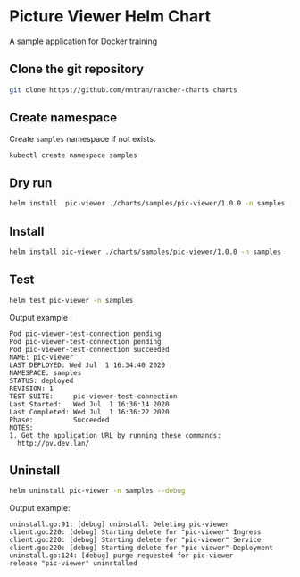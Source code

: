 # Picture Viewer Helm Chart

A sample application for Docker training

## Clone the git repository

```sh
git clone https://github.com/nntran/rancher-charts charts
```

## Create namespace

Create `samples` namespace if not exists.

```
kubectl create namespace samples
```

## Dry run

```sh
helm install  pic-viewer ./charts/samples/pic-viewer/1.0.0 -n samples --debug --dry-run
```

## Install

```sh
helm install pic-viewer ./charts/samples/pic-viewer/1.0.0 -n samples
```

## Test

```sh
helm test pic-viewer -n samples
```

Output example :

```
Pod pic-viewer-test-connection pending
Pod pic-viewer-test-connection pending
Pod pic-viewer-test-connection succeeded
NAME: pic-viewer
LAST DEPLOYED: Wed Jul  1 16:34:40 2020
NAMESPACE: samples
STATUS: deployed
REVISION: 1
TEST SUITE:     pic-viewer-test-connection
Last Started:   Wed Jul  1 16:36:14 2020
Last Completed: Wed Jul  1 16:36:22 2020
Phase:          Succeeded
NOTES:
1. Get the application URL by running these commands:
  http://pv.dev.lan/
```

## Uninstall

```sh
helm uninstall pic-viewer -n samples --debug
```

Output example:

```
uninstall.go:91: [debug] uninstall: Deleting pic-viewer
client.go:220: [debug] Starting delete for "pic-viewer" Ingress
client.go:220: [debug] Starting delete for "pic-viewer" Service
client.go:220: [debug] Starting delete for "pic-viewer" Deployment
uninstall.go:124: [debug] purge requested for pic-viewer
release "pic-viewer" uninstalled
```

